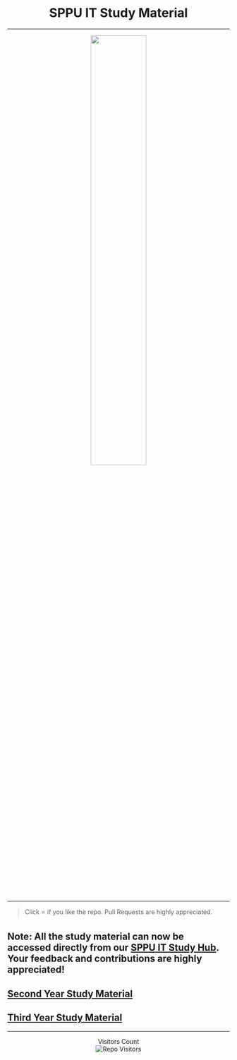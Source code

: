 <h1 align="center">SPPU IT Study Material</h1>

<hr>
<p align='center'><img width="50%" src="https://i.postimg.cc/VvJPW6f5/meme-1.png"></img></p>
<hr>

> Click :star: if you like the repo. Pull Requests are highly appreciated.

## Note: All the study material can now be accessed directly from our [SPPU IT Study Hub](https://studyhub.parthsali.tech). Your feedback and contributions are highly appreciated!


## [Second Year Study Material](https://studyhub.parthsali.tech/docs/category/semester-04)

## [Third Year Study Material](https://studyhub.parthsali.tech/docs/category/semester-06)

<hr>


<p align='center'>Visitors Count <br><img align="center" alt="Repo Visitors" src="https://profile-counter.glitch.me/parthsali/count.svg"/></p>
